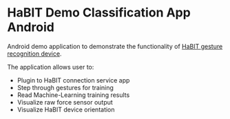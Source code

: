 # HaBIT Demo Classification App Android

Android demo application to demonstrate the functionality of [HaBIT gesture recognition device](http://www.biointeractivetech.com/habit/).

The application allows user to:
- Plugin to HaBIT connection service app
- Step through gestures for training
- Read Machine-Learning training results
- Visualize raw force sensor output
- Visualize HaBIT device orientation
